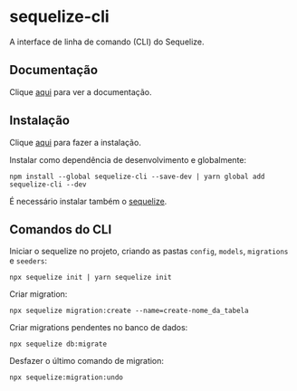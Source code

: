 # sequelize-cli

A interface de linha de comando (CLI) do Sequelize.

## Documentação

Clique [aqui](https://github.com/sequelize/cli) para ver a documentação.

## Instalação

Clique [aqui](https://www.npmjs.com/package/sequelize-cli) para fazer a instalação.

Instalar como dependência de desenvolvimento e globalmente:

```
npm install --global sequelize-cli --save-dev | yarn global add sequelize-cli --dev
```

É necessário instalar também o [sequelize](sequelize.md).

## Comandos do CLI

Iniciar o sequelize no projeto, criando as pastas `config`, `models`, `migrations` e `seeders`:

```
npx sequelize init | yarn sequelize init
```

Criar migration:

```
npx sequelize migration:create --name=create-nome_da_tabela
```

Criar migrations pendentes no banco de dados:

```
npx sequelize db:migrate
```

Desfazer o último comando de migration:

```
npx sequelize:migration:undo
```
